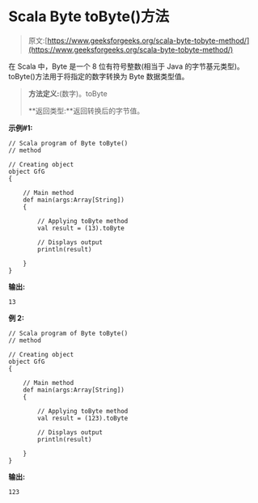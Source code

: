 # Scala Byte toByte()方法

> 原文:[https://www.geeksforgeeks.org/scala-byte-tobyte-method/](https://www.geeksforgeeks.org/scala-byte-tobyte-method/)

在 Scala 中，Byte 是一个 8 位有符号整数(相当于 Java 的字节基元类型)。toByte()方法用于将指定的数字转换为 Byte 数据类型值。

> **方法定义:**(数字)。toByte
> 
> **返回类型:**返回转换后的字节值。

**示例#1:**

```
// Scala program of Byte toByte() 
// method 

// Creating object 
object GfG 
{ 

    // Main method 
    def main(args:Array[String]) 
    { 

        // Applying toByte method 
        val result = (13).toByte 

        // Displays output 
        println(result) 

    } 
} 
```

**输出:**

```
13

```

**例 2:**

```
// Scala program of Byte toByte() 
// method 

// Creating object 
object GfG 
{ 

    // Main method 
    def main(args:Array[String]) 
    { 

        // Applying toByte method 
        val result = (123).toByte

        // Displays output 
        println(result) 

    } 
} 
```

**输出:**

```
123

```